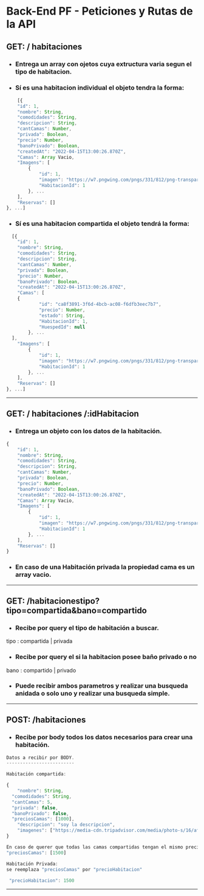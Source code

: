 # Back-End PF - Peticiones y Rutas de la API
## GET:  / habitaciones
- ### Entrega un array con ojetos cuya extructura varia segun el tipo de habitacion.
- ### Sí es una habitacion individual el objeto tendra la forma:
```javascript
    [{
	"id": 1,
	"nombre": String,
	"comodidades": String,
	"descripcion": String,
	"cantCamas": Number,
	"privada": Boolean,
	"precio": Number,
	"banoPrivado": Boolean,
	"createdAt": "2022-04-15T13:00:26.870Z",
	"Camas": Array Vacio,
	"Imagens": [
		{
			"id": 1,
			"imagen": "https://w7.pngwing.com/pngs/331/812/png-transparent-bedroom-computer-icons-bed.png",
			"HabitacionId": 1
		}, ...
	],
	"Reservas": []
}, ...]
```
- ### Sí es una habitacion compartida el objeto tendrá la forma:
```javascript
  [{
	"id": 1,
	"nombre": String,
	"comodidades": String,
	"descripcion": String,
	"cantCamas": Number,
	"privada": Boolean,
	"precio": Number,
	"banoPrivado": Boolean,
	"createdAt": "2022-04-15T13:00:26.870Z",
	"Camas": [
    {
			"id": "ca8f3891-3f6d-4bcb-ac08-f6dfb3eec7b7",
			"precio": Number,
			"estado": String,
			"HabitacionId": 1,
			"HuespedId": null
		}, ...
  ],
	"Imagens": [
		{
			"id": 1,
			"imagen": "https://w7.pngwing.com/pngs/331/812/png-transparent-bedroom-computer-icons-bed.png",
			"HabitacionId": 1
		}, ...
	],
	"Reservas": []
}, ...]
```
---
## GET:  / habitaciones /:idHabitacion
- ### Entrega un objeto con los datos de la habitación.
```javascript
{
	"id": 1,
	"nombre": String,
	"comodidades": String,
	"descripcion": String,
	"cantCamas": Number,
	"privada": Boolean,
	"precio": Number,
	"banoPrivado": Boolean,
	"createdAt": "2022-04-15T13:00:26.870Z",
	"Camas": Array Vacio,
	"Imagens": [
		{
			"id": 1,
			"imagen": "https://w7.pngwing.com/pngs/331/812/png-transparent-bedroom-computer-icons-bed.png",
			"HabitacionId": 1
		}, ...
	],
	"Reservas": []
}
```
- ### En caso de una Habitación privada la propiedad cama es un array vacio.
---
## GET: /habitacionestipo?tipo=compartida&bano=compartido
- ### Recibe por query el tipo de habitación a buscar.
tipo : compartida | privada
- ### Recibe por query el si la habitacion posee baño privado o no
bano : compartido | privado
- ### Puede recibir ambos parametros y realizar una busqueda anidada o solo uno y realizar una busqueda simple.
---
## POST: /habitaciones
- ### Recibe por body todos los datos necesarios para crear una habitación.

```javascript
Datos a recibir por BODY.
-------------------------

Habitación compartida:

{
	"nombre": String,
  "comodidades": String,
  "cantCamas": 5,
  "privada": false,
  "banoPrivado": false,
  "preciosCamas": [1000],
	"descripcion": "soy la descripcion",
	"imagenes": ["https://media-cdn.tripadvisor.com/media/photo-s/16/af/28/82/dormitorio-de-12-camas.jpg", "https://pix10.agoda.net/hotelImages/285046/-1/5dc1a6d87c68b8ecc5528eff4c29c0ab.jpg?ca=7&ce=1&s=1024x768"]
}

En caso de querer que todas las camas compartidas tengan el mismo precio 
"preciosCamas": [1500]

Habitación Privada:
se reemplaza "preciosCamas" por "precioHabitacion"
 
 "precioHabitacion": 1500
```
---